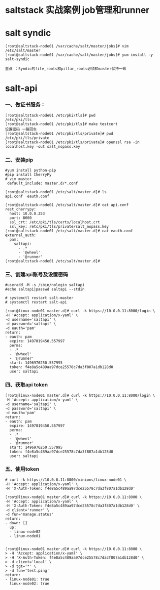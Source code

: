 # saltstack 实战案例 job管理和runner

# salt syndic

	[root@saltstack-node01 /var/cache/salt/master/jobs]# vim /etc/salt/master
	[root@saltstack-node01 /var/cache/salt/master/jobs]# yum install -y salt-syndic
	
	重点 ：Syndic的file_roots和pillar_roots必须和master保持一致


# salt-api

###	一、做证书服务：

	[root@saltstack-node01 /etc/pki/tls]# pwd
	/etc/pki/tls
	[root@saltstack-node01 /etc/pki/tls]# make testcert
	设置密码 一路回车
	[root@saltstack-node01 /etc/pki/tls/private]# pwd
	/etc/pki/tls/private
	[root@saltstack-node01 /etc/pki/tls/private]# openssl rsa -in localhost.key -out salt_nopass.key
	
###	二、安装pip
	#yum install python-pip
	#pip install CherryPy
	# vim master
	 default_include: master.d/*.conf
	
	[root@saltstack-node01 /etc/salt/master.d]# ls
	api.conf  eauth.conf
	
	[root@saltstack-node01 /etc/salt/master.d]# cat api.conf 
	rest_cherrypy:
	  host: 10.0.0.253
	  port: 8000
	  ssl_crt: /etc/pki/tls/certs/localhost.crt
	  ssl_key: /etc/pki/tls/private/salt_nopass.key
	[root@saltstack-node01 /etc/salt/master.d]# cat eauth.conf 
	external_auth:
	  pam:
	    saltapi:
	      - .*
	      - '@wheel'
	      - '@runner'
	[root@saltstack-node01 /etc/salt/master.d]# 
	
###	三、创建api账号及设置密码

	#useradd -M -s /sbin/nologin saltapi
	#echo saltapi|passwd saltapi --stdin
	
	# systemctl restart salt-master
	# systemctl restart salt-api
	
	[root@linux-node01 master.d]# curl -k https://10.0.0.11:8000/login \
	-H 'Accept: application/x-yaml' \
	-d username='saltapi' \
	-d password='saltapi' \
	-d eauth='pam'
	return:
	- eauth: pam
	  expire: 1497019450.557997
	  perms:
	  - .*
	  - '@wheel'
	  - '@runner'
	  start: 1496976250.557995
	  token: f4e8a5c489aa97dce25578c7da3f807a1db128d0
	  user: saltapi
	
	
###	四、获取api token

	[root@linux-node01 master.d]# curl -k https://10.0.0.11:8000/login \
	-H 'Accept: application/x-yaml' \
	-d username='saltapi' \
	-d password='saltapi' \
	-d eauth='pam'
	return:
	- eauth: pam
	  expire: 1497019450.557997
	  perms:
	  - .*
	  - '@wheel'
	  - '@runner'
	  start: 1496976250.557995
	  token: f4e8a5c489aa97dce25578c7da3f807a1db128d0
	  user: saltapi
	
###	五、使用token

	# curl -k https://10.0.0.11:8000/minions/linux-node01 \
	-H 'Accept: application/x-yaml' \
	-H 'X-Auth-Token: f4e8a5c489aa97dce25578c7da3f807a1db128d0'
	
	[root@linux-node01 master.d]# curl -k https://10.0.0.11:8000 \
	-H 'Accept: application/x-yaml' \
	-H 'X-Auth-Token: f4e8a5c489aa97dce25578c7da3f807a1db128d0' \
	-d client='runner' \
	-d fun='manage.status'
	return:
	- down: []
	  up:
	  - linux-node02
	  - linux-node01
	
	
	[root@linux-node01 master.d]# curl -k https://10.0.0.11:8000 \
	> -H 'Accept: application/x-yaml' \
	> -H 'X-Auth-Token: f4e8a5c489aa97dce25578c7da3f807a1db128d0' \
	> -d client='local' \
	> -d tgt='*' \
	> -d fun='test.ping'
	return:
	- linux-node01: true
	  linux-node02: true




